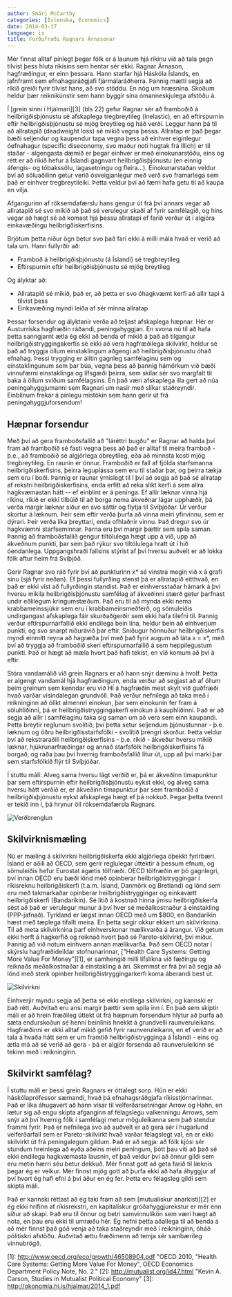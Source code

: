 ```yaml
---
author: Smári McCarthy
categories: [Íslenska, Economics]
date: 2014-03-17
language: is
title: Furðufræði Ragnars Árnasonar
---
```


Mér finnst alltaf pínlegt þegar fólk er á launum hjá ríkinu við að tala gegn tilvist þess hluta ríkisins sem hentar sér ekki. Ragnar Árnason, hagfræðingur, er einn þessara. Hann starfar hjá Háskóla Íslands, en jafnframt sem efnahagsráðgjafi fjármálaráðherra. Þannig mætti segja að ríkið greiði fyrir tilvist hans, að svo stöddu. En nóg um hræsnina. Skoðum heldur þær reiknikúnstir sem hann byggir sína ómanneskjulega afstöðu á.

Í [grein sinni í Hjálmari][3] (bls 22) gefur Ragnar sér að framboðið á heilbrigðisþjónustu sé afskaplega tregbreytileg (inelastic), en að eftirspurnin eftir heilbrigðisþjónustu sé mjög breytileg og háð verði. Leggur hann þá til að allratapið (deadweight loss) sé mikið vegna þessa. Allratap er það þegar bæði seljendur og kaupendur tapa vegna þess að einhver eiginlegur óefnahagur (specific diseconomy, svo maður noti hugtak frá Illich) er til staðar - algengasta dæmið er þegar einhver er með einokunarstöðu, eins og rétt er að ríkið hefur á Íslandi gagnvart heilbrigðisþjónustu (en einnig áfengis- og tóbakssölu, lagasetningu og fleira...). Einokunarstaðan veldur því að söluaðilinn getur verið ósveigjanlegur með verð svo framarlega sem það er einhver tregbreytileiki. Þetta veldur því að færri hafa getu til að kaupa en vilja.

Afgangurinn af röksemdafærslu hans gengur út frá því annars vegar að allratapið sé svo mikið að það sé verulegur skaði af fyrir samfélagið, og hins vegar að hægt sé að komast hjá þessu allratapi ef farið verður út í algjöra einkavæðingu heilbrigðiskerfisins.

Brjótum þetta niður ögn betur svo það fari ekki á milli mála hvað er verið að tala um. Hann fullyrðir að:

 * Framboð á heilbrigðisþjónustu (á Íslandi) sé tregbreytileg
 * Eftirspurnin eftir heilbrigðisþjónustu sé mjög breytileg

Og ályktar að:

 * Allratapið sé mikið, það er, að þetta er svo óhagkvæmt kerfi að allir tapi á tilvist þess
 * Einkavæðing myndi leiða af sér minna allratap

Þessar forsendur og ályktanir verða að teljast afskaplega hæpnar. Hér er Austurríska hagfræðin ráðandi, peningahyggjan. En svona nú til að hafa þetta sanngjarnt ætla ég ekki að benda of mikið á það að tilgangur heilbrigðistryggingakerfis sé ekki að vera hagfræðilega skilvirkt, heldur sé það að tryggja öllum einstaklingum aðgengi að heilbrigðisþjónustu óháð efnahag. Þessi trygging er álitin gagnleg samfélaginu sem og einstaklingunum sem þar búa, vegna þess að þannig hámörkum við bæði vinnufærni einstaklinga og lífsgæði þeirra, sem skilar sér svo margfalt til baka á öllum sviðum samfélagsins. En það væri afskaplega illa gert að núa peningahyggjumanni sem Ragnari um nasir með slíkar staðreyndir. Einblínum frekar á pínlegu mistökin sem hann gerir út frá peningahyggjuforsendum!


## Hæpnar forsendur

Með því að gera framboðsfallið að "láréttri bugðu" er Ragnar að halda því fram að framboðið sé fasti vegna þess að það er alltaf til meira framboð - þ.e., að framboðið sé algjörlega óbreytileg, eða að minnsta kosti mjög tregbreytileg. En raunin er önnur. Framboðið er fall af fjölda starfsmanna heilbrigðiskerfisins, þeirra leguplássa sem eru til staðar þar, og þeirra tækja sem eru í boði. Þannig er raunar ýmislegt til í því að segja að það sé allratap af rekstri heilbrigðiskerfisins, enda erfitt að reka slíkt kerfi á sem allra hagkvæmastan hátt -- ef einblínt er á peninga. Ef allir læknar vinna hjá ríkinu, ríkið er ekki tilbúið til að borga nema ákveðnar lágar upphæðir, þá verða margir læknar síður en svo sáttir og flytja til Svíþjóðar. Úr verður skortur á læknum. Þeir sem eftir verða þurfa að vinna meiri yfirvinnu, sem er dýrari. Þeir verða líka þreyttari, enda ofhlaðnir vinnu. Það dregur svo úr hagkvæmni starfseminnar. Þarna eru því margir þættir sem spila saman. Þannig að framboðsfallið gengur tiltölulega hægt upp á við, upp að ákveðnum punkti, þar sem það rýkur svo tiltölulega hratt út í hið óendanlega. Uppgangshraði fallsins stýrist af því hversu auðvelt er að lokka fólk aftur heim frá Svíþjóð.

Gerir Ragnar svo ráð fyrir því að punkturinn x\* sé vinstra megin við x á grafi sínu (sjá fyrir neðan). Ef þessi fullyrðing stenst þá er allratapið eitthvað, en það er ekki víst að fullyrðingin standist. Það er einhversstaðar hámark á því hversu mikila heilbrigðisþjónustu samfélag af ákveðinni stærð getur þarfnast undir eðlilegum kringumstæðum. Það eru til að mynda ekki nema krabbameinssjúkir sem eru í krabbameinsmeðferð, og sömuleiðis undirgangast afskaplega fáir skurðaðgerðir sem ekki hafa tilefni til. Þannig verður eftirspurnarfallið ekki endilega bein lína, heldur bein að einhverjum punkti, og svo snarpt niðurávið þar eftir. Sniðugur hönnuður heilbrigðiskerfis myndi einmitt reyna að hagræða því með það fyrir augum að láta x = x\*, með því að tryggja að framboðið skeri eftirspurnarfallið á sem heppilegustum punkti. Það er hægt að mæla hvort það hafi tekist, en við komum að því á eftir.

Stóra vandamálið við grein Ragnars er að hann snýr dæminu á hvolf. Þetta er algengt vandamál hjá hagfræðingum, enda verður að segjast að af öllum þeim greinum sem kenndar eru við HÍ á hagfræðin mest skylt við guðfræði hvað varðar vísindalegan grundvöll. Það verður nefnilega að taka með í reikninginn að ólíkt almennri einokun, þar sem einokunin fer fram á söluhliðinni, þá er heilbrigðistryggingakerfi einokun á kauphliðinni. Það er að segja að allir í samfélaginu taka sig saman um að vera sem einn kaupandi. Þetta breytir reglunum svolítið, því þetta setur seljendum þjónustunnar - þ.e. læknum og öðru heilbrigðisstarfsfólki - svolítið þrengri skorður. Þetta veldur því að rekstraraðili heilbrigðiskerfisins - þ.e. ríkið - ákveður hversu mikið læknar, hjúkrunarfræðingar og annað starfsfólk heilbrigðiskerfisins fá borgað, og ráða þau því hvernig framboðsfallið lítur út, upp að því marki þar sem starfsfólkið flýr til Svíþjóðar.

Í stuttu máli: Alveg sama hversu lágt verðið er, þá er ákveðinn tímapunktur þar sem eftirspurnin eftir heilbrigðisþjónustu eykst ekki, og alveg sama hversu hátt verðið er, er ákveðinn tímapunktur þar sem framboðið á heilbrigðisþjónustu eykst afskaplega hægt ef þá nokkuð. Þegar þetta tvennt er tekið inn í, þá hrynur öll röksemdafærsla Ragnars.

![Verðbrenglun](/img/2014-03-17-verdbrenglun.png)


## Skilvirknismæling

Nú er mæling á skilvirkni heilbrigðiskerfa ekki algjörlega óþekkt fyrirbæri. Ísland er aðili að OECD, sem gerir reglulegar úttektir á þessum efnum, og sömuleiðis hefur Eurostat ágætis tölfræði. OECD tölfræðin er þó gagnlegri, því innan OECD eru bæði lönd með opinberar heilbrigðistryggingar í ríkisreknu heilbrigðiskerfi (t.a.m. Ísland, Danmörk og Bretland) og lönd sem eru með takmarkaðar opinberar heilbrigðistryggingar og einkavætt heilbrigðiskerfi (Bandaríkin). Sé litið á kostnað hinna ýmsu heilbrigðiskerfa sést að það er verulegur munur á því hver sé meðalkostnaður á einstakling (PPP-jafnað). Tyrkland er lægst innan OECD með um $800, en Bandaríkin hæst með tæplega tífallt meira. En þetta segir okkur ekkert um skilvirknina. Til að meta skilvirknina þarf einhverskonar mælikvarða á árangur. Við getum ekki horft á hagkerfið og reiknað hvort það sé Pareto-skilvirkt, því miður. Þannig að við notum einhvern annan mælikvarða. Það sem OECD notar í skýrslu hagfræðideildar stofnunarinnar, ["Health Care Systems: Getting More Value For Money"][1], er samhengið milli lífslíkna við fæðingu og reiknaðs meðalkostnaðar á einstakling á ári. Skemmst er frá því að segja að lönd með sterk opinber heilbrigðistryggingarkerfi koma áberandi best út.

![Skilvirkni](/img/2014-03-17-oecd-skilvirkni-lifslikur.png)

Einhverjir myndu segja að þetta sé ekki endilega skilvirkni, og kannski er það rétt. Auðvitað eru ansi margir þættir sem spila inn í. En það sem skiptir máli er að hrein fræðileg úttekt út frá hæpnum forsendum hlýtur að þurfa að sæta endurskoðun sé henni beinlínis hnekkt á grundvelli raunveruleikans. Hagfræðinni er ekki alltaf mikið gefið fyrir raunveruleikann, en ef verið er að tala á hvaða hátt sem er um framtíð heilbrigðistrygginga á Íslandi - eins og ætla má að sé verið að gera - þá er algjör forsenda að raunveruleikinn sé tekinn með í reikninginn.

## Skilvirkt samfélag?

Í stuttu máli er þessi grein Ragnars er óttalegt sorp. Hún er ekki háskólaprófessor sæmandi, hvað þá efnahagsráðgjafa ríkisstjórnarinnar. Það er líka áhugavert að hann vísar til velferðarsetningar Arrow og Hahn, en lætur sig að engu skipta afganginn af félagslegu valkenningu Arrows, sem snýr að því hvernig fólk í samfélagi metur möguleikanna sem það stendur frammi fyrir. Það er nefnilega svo að auðvelt er að gera sér í hugarlund velferðarfall sem er Pareto-skilvirkt hvað varðar félagslegt val, en er ekki skilvirkt út frá peningalegum gildum. Það er að segja: að fólk kjósi sér stundum hreinlega að eyða aðeins meiri peningum, þótt þau viti að það sé ekki endilega hagkvæmasta lausnin, ef það veldur því að önnur gildi sem eru metin hærri séu betur dekkuð. Mér finnst gott að geta farið til læknis þegar ég er veikur. Mér finnst mjög gott að þurfa ekki að hafa áhyggjur af því hvort ég hafi efni á því áður en ég fer. Þetta eru félagsleg gildi sem skipta máli.

Það er kannski réttast að ég taki fram að sem [mutualískur anarkisti][2] er ég ekki hrifinn af ríkisrekstri, en kapitalískur gróðahyggjurekstur er mér enn síður að skapi. Það eru til önnur og betri samvinnulíkön sem væri hægt að nota, en þau eru ekki til umræðu hér. Ég nefni þetta aðallega til að benda á að mér finnst það góð venja að taka staðreyndir með í reikninginn, óháð pólitískri afstöðu. Auðvitað ættu fræðimenn að temja sér sambærileg vinnubrögð.



 [1]: http://www.oecd.org/eco/growth/46508904.pdf‎ "OECD 2010, "Health Care Systems: Getting More Value For Money", OECD Economics Department Policy Note, No. 2."
 [2]: http://mutualist.org/id47.html "Kevin A. Carson, Studies in Mutualist Political Economy"
 [3]: http://okonomia.hi.is/hjalmar/2014_1.pdf
